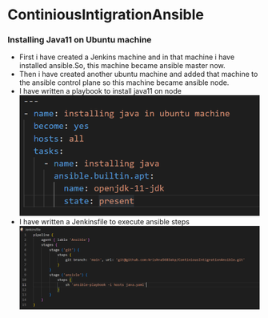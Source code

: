 # ContiniousIntigrationAnsible


### Installing Java11 on Ubuntu machine

* First i have created a Jenkins machine and in that machine i have installed ansible.So, this machine became ansible master now.
* Then i have created another ubuntu machine and added that machine to the ansible control plane so this machine became ansible node.
* I have written a playbook to install java11 on node 
  ![Preview](./Images/Javainstall.png)
* I have written a Jenkinsfile to execute ansible steps 
  ![Preview](./Images/Jenkinsfile.png)